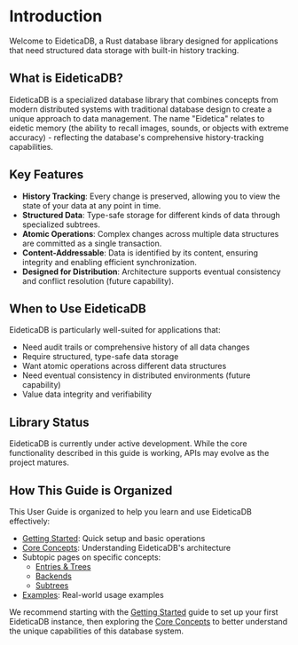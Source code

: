 # Introduction

Welcome to EideticaDB, a Rust database library designed for applications that need structured data storage with built-in history tracking.

## What is EideticaDB?

EideticaDB is a specialized database library that combines concepts from modern distributed systems with traditional database design to create a unique approach to data management. The name "Eidetica" relates to eidetic memory (the ability to recall images, sounds, or objects with extreme accuracy) - reflecting the database's comprehensive history-tracking capabilities.

## Key Features

- **History Tracking**: Every change is preserved, allowing you to view the state of your data at any point in time.
- **Structured Data**: Type-safe storage for different kinds of data through specialized subtrees.
- **Atomic Operations**: Complex changes across multiple data structures are committed as a single transaction.
- **Content-Addressable**: Data is identified by its content, ensuring integrity and enabling efficient synchronization.
- **Designed for Distribution**: Architecture supports eventual consistency and conflict resolution (future capability).

## When to Use EideticaDB

EideticaDB is particularly well-suited for applications that:

- Need audit trails or comprehensive history of all data changes
- Require structured, type-safe data storage
- Want atomic operations across different data structures
- Need eventual consistency in distributed environments (future capability)
- Value data integrity and verifiability

## Library Status

EideticaDB is currently under active development. While the core functionality described in this guide is working, APIs may evolve as the project matures.

## How This Guide is Organized

This User Guide is organized to help you learn and use EideticaDB effectively:

- [Getting Started](getting_started.md): Quick setup and basic operations
- [Core Concepts](core_concepts.md): Understanding EideticaDB's architecture
- Subtopic pages on specific concepts:
  - [Entries & Trees](concepts/entries_trees.md)
  - [Backends](concepts/backends.md)
  - [Subtrees](concepts/subtrees.md)
- [Examples](examples.md): Real-world usage examples

We recommend starting with the [Getting Started](getting_started.md) guide to set up your first EideticaDB instance, then exploring the [Core Concepts](core_concepts.md) to better understand the unique capabilities of this database system.
